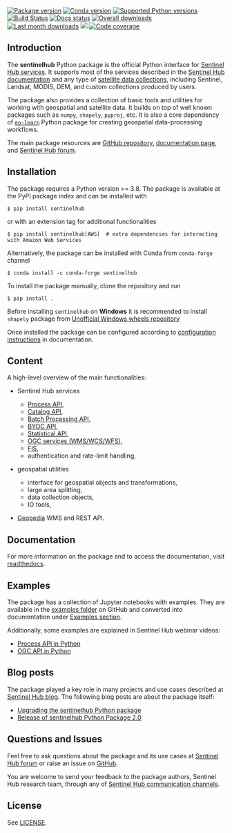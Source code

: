 [![Package version](https://badge.fury.io/py/sentinelhub.svg)](https://pypi.org/project/sentinelhub/)
[![Conda version](https://img.shields.io/conda/vn/conda-forge/sentinelhub.svg)](https://anaconda.org/conda-forge/sentinelhub)
[![Supported Python versions](https://img.shields.io/pypi/pyversions/sentinelhub.svg?style=flat-square)](https://pypi.org/project/sentinelhub/)
[![Build Status](https://github.com/sentinel-hub/sentinelhub-py/actions/workflows/ci_action.yml/badge.svg?branch=master)](https://github.com/sentinel-hub/sentinelhub-py/actions)
[![Docs status](https://readthedocs.org/projects/sentinelhub-py/badge/?version=latest)](https://sentinelhub-py.readthedocs.io/en/latest/)
[![Overall downloads](https://pepy.tech/badge/sentinelhub)](https://pepy.tech/project/sentinelhub)
[![Last month downloads](https://pepy.tech/badge/sentinelhub/month)](https://pepy.tech/project/sentinelhub)
[![](https://img.shields.io/pypi/l/sentinelhub.svg)](https://github.com/sentinel-hub/sentinelhub-py/blob/master/LICENSE.md)
[![Code coverage](https://codecov.io/gh/sentinel-hub/sentinelhub-py/branch/master/graph/badge.svg)](https://codecov.io/gh/sentinel-hub/sentinelhub-py)

## Introduction

The **sentinelhub** Python package is the official Python interface for [Sentinel Hub services](https://www.sentinel-hub.com/). It supports most of the services described in the [Sentinel Hub documentation](https://docs.sentinel-hub.com/api/latest/) and any type of [satellite data collections](https://docs.sentinel-hub.com/api/latest/data/), including Sentinel, Landsat, MODIS, DEM, and custom collections produced by users.

The package also provides a collection of basic tools and utilities for working with geospatial and satellite data. It builds on top of well known packages such as `numpy`, `shapely`, `pyproj`, etc. It is also a core dependency of [`eo-learn`](https://github.com/sentinel-hub/eo-learn) Python package for creating geospatial data-processing workflows.

The main package resources are [GitHub repository](https://github.com/sentinel-hub/sentinelhub-py), [documentation page](https://sentinelhub-py.readthedocs.io/en/latest/), and [Sentinel Hub forum](https://forum.sentinel-hub.com/).


## Installation

The package requires a Python version >= 3.8. The package is available at the PyPI package index and can be installed with

```
$ pip install sentinelhub
```

or with an extension tag for additional functionalities

```
$ pip install sentinelhub[AWS]  # extra dependencies for interacting with Amazon Web Services
```

Alternatively, the package can be installed with Conda from `conda-forge` channel

```
$ conda install -c conda-forge sentinelhub
```

To install the package manually, clone the repository and run

```
$ pip install .
```

Before installing `sentinelhub` on **Windows** it is recommended to install `shapely` package from
[Unofficial Windows wheels repository](https://www.lfd.uci.edu/~gohlke/pythonlibs/)

Once installed the package can be configured according to [configuration instructions](https://sentinelhub-py.readthedocs.io/en/latest/configure.html) in documentation.


## Content

A high-level overview of the main functionalities:

- Sentinel Hub services
  * [Process API](https://docs.sentinel-hub.com/api/latest/api/process/),
  * [Catalog API](https://docs.sentinel-hub.com/api/latest/api/catalog/),
  * [Batch Processing API](https://docs.sentinel-hub.com/api/latest/api/batch/),
  * [BYOC API](https://docs.sentinel-hub.com/api/latest/api/byoc/),
  * [Statistical API](https://docs.sentinel-hub.com/api/latest/api/statistical/),
  * [OGC services (WMS/WCS/WFS)](https://docs.sentinel-hub.com/api/latest/api/ogc/),
  * [FIS](https://www.sentinel-hub.com/develop/api/ogc/fis-request/),
  * authentication and rate-limit handling,

- geospatial utilities
  * interface for geospatial objects and transformations,
  * large area splitting,
  * data collection objects,
  * IO tools,

- [Geopedia](https://portal.geopedia.world/) WMS and REST API.


## Documentation

For more information on the package and to access the documentation, visit [readthedocs](https://sentinelhub-py.readthedocs.io/).


## Examples

The package has a collection of Jupyter notebooks with examples. They are available in the [examples folder](https://github.com/sentinel-hub/sentinelhub-py/tree/master/examples) on GitHub and converted into documentation under [Examples section](https://sentinelhub-py.readthedocs.io/en/latest/examples.html).

Additionally, some examples are explained in Sentinel Hub webinar videos:

- [Process API in Python](https://www.youtube.com/watch?v=sX3w3Wd3FBw&list=PL46vEE2ks3tn8NGesSFllgJW5MSYRi4od&index=10&t=2220s)
- [OGC API in Python](https://www.youtube.com/watch?v=CBIlTOl2po4&list=PL46vEE2ks3tn8NGesSFllgJW5MSYRi4od&index=4&t=1766s)


## Blog posts

The package played a key role in many projects and use cases described at [Sentinel Hub blog](https://medium.com/sentinel-hub). The following blog posts are about the package itself:

 * [Upgrading the sentinelhub Python package](https://medium.com/sentinel-hub/upgrading-the-sentinelhub-python-package-2665f9c10df)
 * [Release of sentinelhub Python Package 2.0](https://medium.com/sentinel-hub/release-of-sentinelhub-python-package-2-0-a3d47709f8fd)


## Questions and Issues

Feel free to ask questions about the package and its use cases at [Sentinel Hub forum](https://forum.sentinel-hub.com/) or raise an issue on [GitHub](https://github.com/sentinel-hub/sentinelhub-py/issues).

You are welcome to send your feedback to the package authors, Sentinel Hub research team, through any of [Sentinel Hub communication channels](https://sentinel-hub.com/develop/communication-channels).


## License

See [LICENSE](https://github.com/sentinel-hub/sentinelhub-py/blob/master/LICENSE.md).
